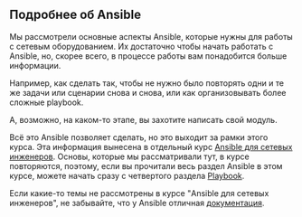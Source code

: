 ## Подробнее об Ansible

Мы рассмотрели основные аспекты Ansible, которые нужны для работы с сетевым оборудованием.
Их достаточно чтобы начать работать с Ansible, но, скорее всего, в процессе работы вам понадобится больше информации.

Например, как сделать так, чтобы не нужно было повторять одни и те же задачи или сценарии снова и снова, или как организовывать более сложные playbook.

А, возможно, на каком-то этапе, вы захотите написать свой модуль.

Всё это Ansible позволяет сделать, но это выходит за рамки этого курса.
Эта информация вынесена в отдельный курс [Ansible для сетевых инженеров](https://www.gitbook.com/book/natenka/ansible-dlya-setevih-inzhenerov).
Основы, которые мы рассматривали тут, в курсе повторяются, поэтому, если вы прочитали весь раздел Ansible в этом курсе, можете начать сразу с четвертого раздела [Playbook](https://natenka.gitbooks.io/ansible-dlya-setevih-inzhenerov/content/book/4_playbooks/).

Если какие-то темы не рассмотрены в курсе "Ansible для сетевых инженеров", не забывайте, что у Ansible отличная [документация](http://docs.ansible.com/ansible/index.html).

